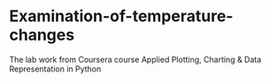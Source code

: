 # Examination-of-temperature-changes
The lab work from Coursera course Applied Plotting, Charting &amp; Data Representation in Python
